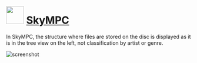 ﻿# <img src="https://cdn.jsdelivr.net/gh/chtof/chocolatey-packages/automatic/skympc/skympc.png" width="48" height="48"/> [SkyMPC](https://chocolatey.org/packages/skympc)

In SkyMPC, the structure where files are stored on the disc is displayed as it is in the tree view on the left, not classification by artist or genre.

![screenshot](https://cdn.jsdelivr.net/gh/chtof/chocolatey-packages/automatic/skympc/screenshot.png)
